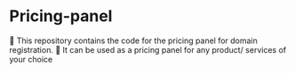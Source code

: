 # Pricing-panel

:triangular_flag_on_post: This repository contains the code for the pricing panel for domain registration.
:triangular_flag_on_post: It can be used as a pricing panel for any product/ services of your choice
